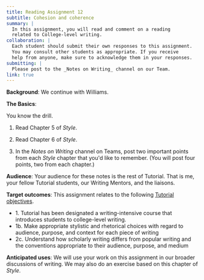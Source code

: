 ```yaml
---
title: Reading Assignment 12
subtitle: Cohesion and coherence
summary: |
  In this assignment, you will read and comment on a reading
  related to College-level writing.  
collaboration: |
  Each student should submit their own responses to this assignment.
  You may consult other students as appropriate. If you receive
  help from anyone, make sure to acknowledge them in your responses.
submitting: |
  Please post to the _Notes on Writing_ channel on our Team.
link: true
---
```

**Background**: We continue with Williams.

**The Basics**: 

You know the drill.

1. Read Chapter 5 of _Style_.

2. Read Chapter 6 of _Style_.

3. In the _Notes on Writing_ channel on Teams, post two important
points from each _Style_ chapter that you'd like to remember.  (You
will post four points, two from each chapter.)

**Audience**: Your audience for these notes is the rest of Tutorial.
That is me, your fellow Tutorial students, our Writing Mentors, and
the liaisons.

**Target outcomes**: This assignment relates to the following [Tutorial
objectives](../handouts/objectives).

* 1\. Tutorial has been designated a writing-intensive course that introduces students to college-level writing.
* 1b\. Make appropriate stylistic and rhetorical choices with regard to audience, purpose, and context for each piece of writing
* 2c\. Understand how scholarly writing differs from popular writing and the conventions appropriate to their audience, purpose, and medium

**Anticipated uses**: We will use your work on this assignment in our
broader discussions of writing.  We may also do an exercise based
on this chapter of _Style_.

